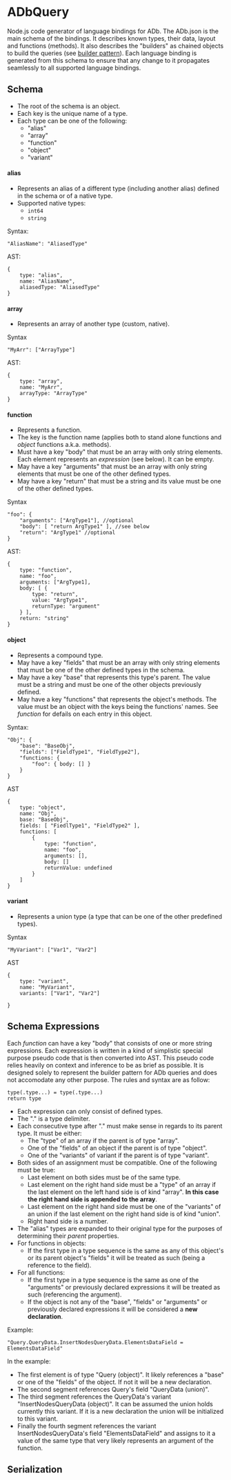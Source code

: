 # ADbQuery

Node.js code generator of language bindings for ADb. The ADb.json is the main schema of the bindings. It describes known types, their data, layout and functions (methods). It also describes the "builders" as chained objects to build the queries (see [builder pattern](https://en.wikipedia.org/wiki/Builder_pattern)). Each language binding is generated from this schema to ensure that any change to it propagates seamlessly to all supported language bindings.

## Schema

-   The root of the schema is an object.
-   Each key is the unique name of a type.
-   Each type can be one of the following:
    -   "alias"
    -   "array"
    -   "function"
    -   "object"
    -   "variant"

#### alias

-   Represents an alias of a different type (including another alias) defined in the schema or of a native type.
-   Supported native types:
    -   `int64`
    -   `string`

Syntax:

```
"AliasName": "AliasedType"
```

AST:

```
{
    type: "alias",
    name: "AliasName",
    aliasedType: "AliasedType"
}
```

#### array

-   Represents an array of another type (custom, native).

Syntax

```
"MyArr": ["ArrayType"]
```

AST:

```
{
    type: "array",
    name: "MyArr",
    arrayType: "ArrayType"
}
```

#### function

-   Represents a function.
-   The key is the function name (applies both to stand alone functions and _object_ functions a.k.a. methods).
-   Must have a key "body" that must be an array with only string elements. Each element represents an _expression_ (see below). It can be empty.
-   May have a key "arguments" that must be an array with only string elements that must be one of the other defined types.
-   May have a key "return" that must be a string and its value must be one of the other defined types.

Syntax

```
"foo": {
    "arguments": ["ArgType1"], //optional
    "body": [ "return ArgType1" ], //see below
    "return": "ArgType1" //optional
}
```

AST:

```
{
    type: "function",
    name: "foo",
    arguments: ["ArgType1],
    body: [ {
        type: "return",
        value: "ArgType1",
        returnType: "argument"
    } ],
    return: "string"
}
```

#### object

-   Represents a compound type.
-   May have a key "fields" that must be an array with only string elements that must be one of the other defined types in the schema.
-   May have a key "base" that represents this type's parent. The value must be a string and must be one of the other objects previously defined.
-   May have a key "functions" that represents the object's methods. The value must be an object with the keys being the functions' names. See _function_ for defails on each entry in this object.

Syntax:

```
"Obj": {
    "base": "BaseObj",
    "fields": ["FieldType1", "FieldType2"],
    "functions: {
        "foo": { body: [] }
    }
}
```

AST

```
{
    type: "object",
    name: "Obj",
    base: "BaseObj",
    fields: [ "FiedlType1", "FieldType2" ],
    functions: [
        {
            type: "function",
            name: "foo",
            arguments: [],
            body: []
            returnValue: undefined
        }
    ]
}
```

#### variant

-   Represents a union type (a type that can be one of the other predefined types).

Syntax

```
"MyVariant": ["Var1", "Var2"]
```

AST

```
{
    type: "variant",
    name: "MyVariant",
    variants: ["Var1", "Var2"]

}
```

## Schema Expressions

Each _function_ can have a key "body" that consists of one or more string expressions. Each expression is written in a kind of simplistic special purpose pseudo code that is then converted into AST. This pseudo code relies heavily on context and inference to be as brief as possible. It is designed solely to represent the builder pattern for ADb queries and does not accomodate any other purpose. The rules and syntax are as follow:

```
type(.type...) = type(.type...)
return type
```

-   Each expression can only consist of defined types.
-   The "." is a type delimiter.
-   Each consecutive type after "." must make sense in regards to its parent type. It must be either:
    -   The "type" of an array if the parent is of type "array".
    -   One of the "fields" of an object if the parent is of type "object".
    -   One of the "variants" of variant if the parent is of type "variant".
-   Both sides of an assignment must be compatible. One of the following must be true:
    -   Last element on both sides must be of the same type.
    -   Last element on the right hand side must be a "type" of an array if the last element on the left hand side is of kind "array". **In this case the right hand side is appended to the array**.
    -   Last element on the right hand side must be one of the "variants" of an union if the last element on the right hand side is of kind "union".
    -   Right hand side is a number.
-   The "alias" types are expanded to their original type for the purposes of determining their _parent_ properties.
-   For functions in objects:
    -   If the first type in a type sequence is the same as any of this object's or its parent object's "fields" it will be treated as such (being a reference to the field).
-   For all functions:
    -   If the first type in a type sequence is the same as one of the "arguments" or previously declared expressions it will be treated as such (referencing the argument).
    -   If the object is not any of the "base", "fields" or "arguments" or previously declared expressions it will be considered a **new declaration**.

Example:

```
"Query.QueryData.InsertNodesQueryData.ElementsDataField = ElementsDataField"
```

In the example:

-   The first element is of type "Query (object)". It likely references a "base" or one of the "fields" of the object. If not it will be a new declaration.
-   The second segment references Query's field "QueryData (union)".
-   The third segment references the QueryData's variant "InsertNodesQueryData (object)". It can be assumed the union holds currently this variant. If it is a new declaration the union will be initialized to this variant.
-   Finally the fourth segment references the variant InsertNodesQueryData's field "ElementsDataField" and assigns to it a value of the same type that very likely represents an argument of the function.

## Serialization
